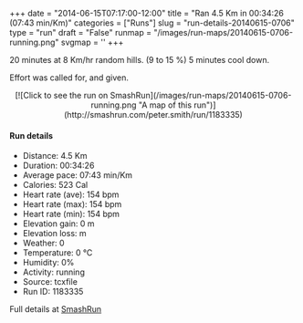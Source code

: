 +++
date = "2014-06-15T07:17:00-12:00"
title = "Ran 4.5 Km in 00:34:26 (07:43 min/Km)"
categories = ["Runs"]
slug = "run-details-20140615-0706"
type = "run"
draft = "False"
runmap = "/images/run-maps/20140615-0706-running.png"
svgmap = '<polyline points="">'
+++

20 minutes at 8 Km/hr random hills. (9 to 15 %)
5 minutes cool down. 

Effort was called for, and given. 



<!--more-->

<center>
[![Click to see the run on SmashRun](/images/run-maps/20140615-0706-running.png "A map of this run")](http://smashrun.com/peter.smith/run/1183335)
</center>

#### Run details

* Distance: 4.5 Km
* Duration: 00:34:26
* Average pace: 07:43 min/Km
* Calories: 523 Cal
* Heart rate (ave): 154 bpm
* Heart rate (max): 154 bpm
* Heart rate (min): 154 bpm
* Elevation gain: 0 m
* Elevation loss:  m
* Weather: 0
* Temperature: 0 &deg;C
* Humidity: 0%
* Activity: running
* Source: tcxfile
* Run ID: 1183335

Full details at [SmashRun](http://smashrun.com/peter.smith/run/1183335)